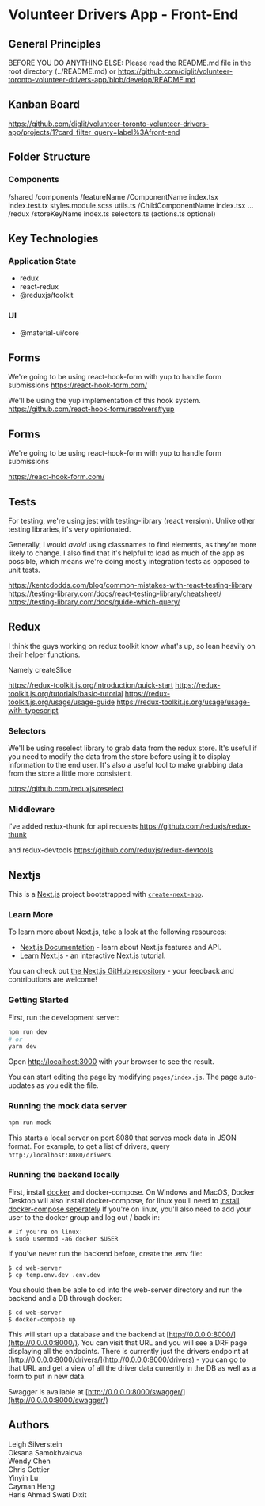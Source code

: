 # Volunteer Drivers App - Front-End

## General Principles

BEFORE YOU DO ANYTHING ELSE: Please read the README.md file in the root directory (../README.md) or https://github.com/diglit/volunteer-toronto-volunteer-drivers-app/blob/develop/README.md

## Kanban Board
https://github.com/diglit/volunteer-toronto-volunteer-drivers-app/projects/1?card_filter_query=label%3Afront-end

## Folder Structure

### Components

/shared
  /components
    /featureName
      /ComponentName
        index.tsx
        index.test.tx
        styles.module.scss
        utils.ts
        /ChildComponentName
          index.tsx
          ...
  /redux
    /storeKeyName
      index.ts
      selectors.ts
      (actions.ts optional)

## Key Technologies

### Application State

* redux
* react-redux
* @reduxjs/toolkit

### UI

* @material-ui/core

## Forms

We're going to be using react-hook-form with yup to handle form submissions
https://react-hook-form.com/

We'll be using the yup implementation of this hook system.
https://github.com/react-hook-form/resolvers#yup

## Forms

We're going to be using react-hook-form with yup to handle form submissions

https://react-hook-form.com/

## Tests

For testing, we're using jest with testing-library (react version). Unlike other testing libraries, it's very opinionated.

Generally, I would *avoid* using classnames to find elements, as they're more likely to change. I also find that it's helpful to load as much of the app as possible, which means we're doing mostly integration tests as opposed to unit tests.

https://kentcdodds.com/blog/common-mistakes-with-react-testing-library
https://testing-library.com/docs/react-testing-library/cheatsheet/
https://testing-library.com/docs/guide-which-query/

## Redux

I think the guys working on redux toolkit know what's up, so lean heavily on their helper functions.

Namely createSlice

https://redux-toolkit.js.org/introduction/quick-start
https://redux-toolkit.js.org/tutorials/basic-tutorial
https://redux-toolkit.js.org/usage/usage-guide
https://redux-toolkit.js.org/usage/usage-with-typescript

### Selectors

We'll be using reselect library to grab data from the redux store. It's useful if you need to modify the data from the store before using it to display information to the end user. It's also a useful tool to make grabbing data from the store a little more consistent.

https://github.com/reduxjs/reselect

### Middleware

I've added redux-thunk for api requests
https://github.com/reduxjs/redux-thunk

and redux-devtools
https://github.com/reduxjs/redux-devtools

## Nextjs

This is a [Next.js](https://nextjs.org/) project bootstrapped with [`create-next-app`](https://github.com/vercel/next.js/tree/canary/packages/create-next-app).

### Learn More

To learn more about Next.js, take a look at the following resources:

- [Next.js Documentation](https://nextjs.org/docs) - learn about Next.js features and API.
- [Learn Next.js](https://nextjs.org/learn) - an interactive Next.js tutorial.

You can check out [the Next.js GitHub repository](https://github.com/vercel/next.js/) - your feedback and contributions are welcome!

### Getting Started

First, run the development server:

```bash
npm run dev
# or
yarn dev
```

Open [http://localhost:3000](http://localhost:3000) with your browser to see the result.

You can start editing the page by modifying `pages/index.js`. The page auto-updates as you edit the file.

### Running the mock data server

```bash
npm run mock
```

This starts a local server on port 8080 that serves mock data in JSON format. For example, to get a list of drivers, query `http://localhost:8080/drivers`.

### Running the backend locally

First, install [docker](https://docs.docker.com/get-docker/) and docker-compose. On Windows and MacOS, Docker Desktop will also install docker-compose, for linux you'll need to [install docker-compose seperately](https://docs.docker.com/compose/install/)
If you're on linux, you'll also need to add your user to the docker group and log out / back in:

```
# If you're on linux:
$ sudo usermod -aG docker $USER
```

If you've never run the backend before, create the .env file:
```
$ cd web-server
$ cp temp.env.dev .env.dev
```

You should then be able to cd into the web-server directory and run the backend and a DB through docker:

```
$ cd web-server
$ docker-compose up
```

This will start up a database and the backend at [http://0.0.0.0:8000/](http://0.0.0.0:8000/). You can visit that URL and you will see a DRF page displaying all the endpoints. There is currently just the drivers endpoint at [http://0.0.0.0:8000/drivers/](http://0.0.0.0:8000/drivers) - you can go to that URL and get a view of all the driver data currently in the DB as well as a form to put in new data.

Swagger is available at [http://0.0.0.0:8000/swagger/](http://0.0.0.0:8000/swagger/)

## Authors

Leigh Silverstein \
Oksana Samokhvalova \
Wendy Chen \
Chris Cottier\
Yinyin Lu \
Cayman Heng \
Haris Ahmad
Swati Dixit
